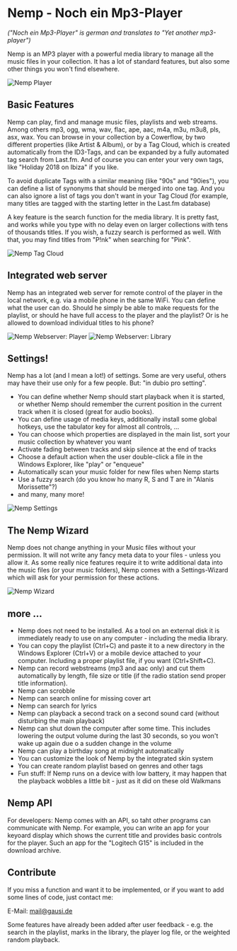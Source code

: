 # Nemp - Noch ein Mp3-Player
*("Noch ein Mp3-Player" is german and translates to "Yet another mp3-player")*

Nemp is an MP3 player with a powerful media library to manage all the music files in your collection. It has a lot of standard features, but also some other things you won't find elsewhere.

![Nemp Player](/Screenshots/MainPlayer.jpg)

## Basic Features

Nemp can play, find and manage music files, playlists and web streams. Among others mp3, ogg, wma, wav, flac, ape, aac, m4a, m3u, m3u8, pls, asx, wax. You can browse in your collection by a Cowerflow, by two different properties (like Artist & Album), or by a Tag Cloud, which is created automatically from the ID3-Tags, and can be expanded by a fully automated tag search from Last.fm. And of course you can enter your very own tags, like "Holiday 2018 on Ibiza" if you like.

To avoid duplicate Tags with a similar meaning (like "90s" and "90ies"), you can define a list of synonyms that should be merged into one tag. And you can also ignore a list of tags you don't want in your Tag Cloud (for example, many titles are tagged with the starting letter in the Last.fm database)

A key feature is the search function for the media library. It is pretty fast, and works while you type with no delay even on larger collections with tens of thousands titles. If you wish, a fuzzy search is performed as well. With that, you may find titles from "P!nk" when searching for "Pink".

![Nemp Tag Cloud](/Screenshots/MainPlayerTagCloud.jpg)

## Integrated web server

Nemp has an integrated web server for remote control of the player in the local network, e.g. via a mobile phone in the same WiFi. You can define what the user can do. Should he simply be able to make requests for the playlist, or should he have full access to the player and the playlist? Or is he allowed to download individual titles to his phone?

![Nemp Webserver: Player](/Screenshots/WebserverPlayer.jpg)
![Nemp Webserver: Library](/Screenshots/WebserverLibrary.jpg)

## Settings!
Nemp has a lot (and I mean a lot!) of settings. Some are very useful, others may have their use only for a few people. But: "in dubio pro setting". 
* You can define whether Nemp should start playback when it is started, or whether Nemp should remember the current position in the current track when it is closed (great for audio books).
* You can define usage of media keys, additionally install some global hotkeys, use the tabulator key for almost all controls, ...
* You can choose which properties are displayed in the main list, sort your music collection by whatever you want
* Activate fading between tracks and skip silence at the end of tracks
* Choose a default action when the user double-click a file in the Windows Explorer, like "play" or "enqueue"
* Automatically scan your music folder for new files when Nemp starts
* Use a fuzzy search (do you know ho many R, S and T are in "Alanis Morissette"?)
* and many, many more!

![Nemp Settings](/Screenshots/Settings.jpg)

## The Nemp Wizard
Nemp does not change anything in your Music files without your permission. It will not write any fancy meta data to your files - unless you allow it. As some really nice features require it to write additional data into the music files (or your music folders), Nemp comes with a Settings-Wizard which will ask for your permission for these actions.

![Nemp Wizard](/Screenshots/Wizard.jpg)

## more ...
* Nemp does not need to be installed. As a tool on an external disk it is immediately ready to use on any computer - including the media library.
* You can copy the playlist (Ctrl+C) and paste it to a new directory in the Windows Explorer (Ctrl+V) or a mobile device attached to your computer. Including a proper playlist file, if you want (Ctrl+Shift+C).
* Nemp can record webstreams (mp3 and aac only) and cut them automatically by length, file size or title (if the radio station send proper title information).
* Nemp can scrobble
* Nemp can search online for missing cover art
* Nemp can search for lyrics
* Nemp can playback a second track on a second sound card (without disturbing the main playback)
* Nemp can shut down the computer after some time. This includes lowering the output volume during the last 30 seconds, so you won't wake up again due o a sudden change in the volume
* Nemp can play a birthday song at midnight automatically 
* You can customize the look of Nemp by the integrated skin system
* You can create random playlist based on genres and other tags
* Fun stuff: If Nemp runs on a device with low battery, it may happen that the playback wobbles a little bit - just as it did on these old Walkmans

## Nemp API

For developers: Nemp comes with an API, so taht other programs can communicate with Nemp. For example, you can write an app for your keyoard display which shows the current title and provides basic controls for the player. Such an app for the "Logitech G15" is included in the download archive.

## Contribute
If you miss a function and want it to be implemented, or if you want to add some lines of code, just contact me: 

E-Mail: mail@gausi.de

Some features have already been added after user feedback - e.g. the search in the playlist, marks in the library, the player log file, or the weighted random playback.
